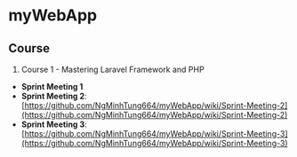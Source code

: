 # myWebApp

## Course
1. Course 1 - Mastering Laravel Framework and PHP 
- **Sprint Meeting 1**
- **Sprint Meeting 2**: [https://github.com/NgMinhTung664/myWebApp/wiki/Sprint-Meeting-2](https://github.com/NgMinhTung664/myWebApp/wiki/Sprint-Meeting-2)
- **Sprint Meeting 3**: [https://github.com/NgMinhTung664/myWebApp/wiki/Sprint-Meeting-3](https://github.com/NgMinhTung664/myWebApp/wiki/Sprint-Meeting-3)

  

